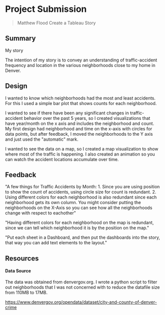 # Project Submission
> Matthew Flood
> Create a Tableau Story

## Summary

My story 

The intention of my story is to convey an understanding of traffic-accident frequency and location in the various neighborhoods close to my home in Denver.


## Design

I wanted to know which neighborhoods had the most and least accidents. For this I used a simple bar plot that shows counts for each neighborhood.

I wanted to see if there have been any significant changes in traffic-accident
behavior over the past 5 years, so I created visualizations that have year/month on the x axis and includes the neighborhood and count.  My first design had neighborhood and time on the x-axis with circles for data points, but after feedback, I moved the neighborhoods to the Y axis and just used the "automatic" mark.

I wanted to see the data on a map, so I created a map visualization to show where most of the traffic is happening.  I also created an animation so you can watch the accident locations accumulate over time.


## Feedback

"A few things for Traffic Accidents by Month: 1. Since you are using position to show the count of accidents, using circle size for count is redundant. 2. Using different colors for each neighborhood is also redundant since each neighborhood gets its own column. You might consider putting the neighborhoods on the X-Axis so you can see how all the neighborhoods change with respect to eachother" 

"Having different colors for each neighborhood on the map is redundant, since we can tell which neighborhood it is by the position on the map."

"Put each sheet in a Dashboard, and then put the dashboards into the story, that way you can add text elements to the layout."

## Resources

#### Data Source

The data was obtained from denvergov.org.  I wrote a python script to filter out neighborhoods that I was not concerned with to reduce the datafile size from 110MB to 17MB.

[https://www.denvergov.org/opendata/dataset/city-and-county-of-denver-crime ](https://www.denvergov.org/opendata/dataset/city-and-county-of-denver-crime )


